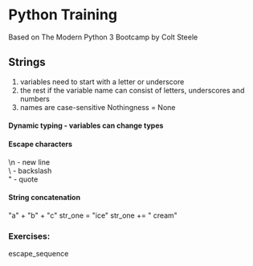 # Python Training
Based on The Modern Python 3 Bootcamp by Colt Steele


## Strings
1. variables need to start with a letter or underscore
2. the rest if the variable name can consist of letters, underscores and numbers
3. names are case-sensitive
Nothingness = None

#### Dynamic typing - variables can change types

#### Escape characters
\n - new line  
\\ - backslash  
\" - quote  

#### String concatenation
"a" + "b" + "c"
str_one = "ice"
str_one += " cream"

### Exercises:
escape_sequence



